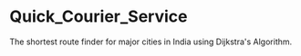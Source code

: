 # Quick_Courier_Service
The shortest route finder for major cities in India using Dijkstra's Algorithm.
